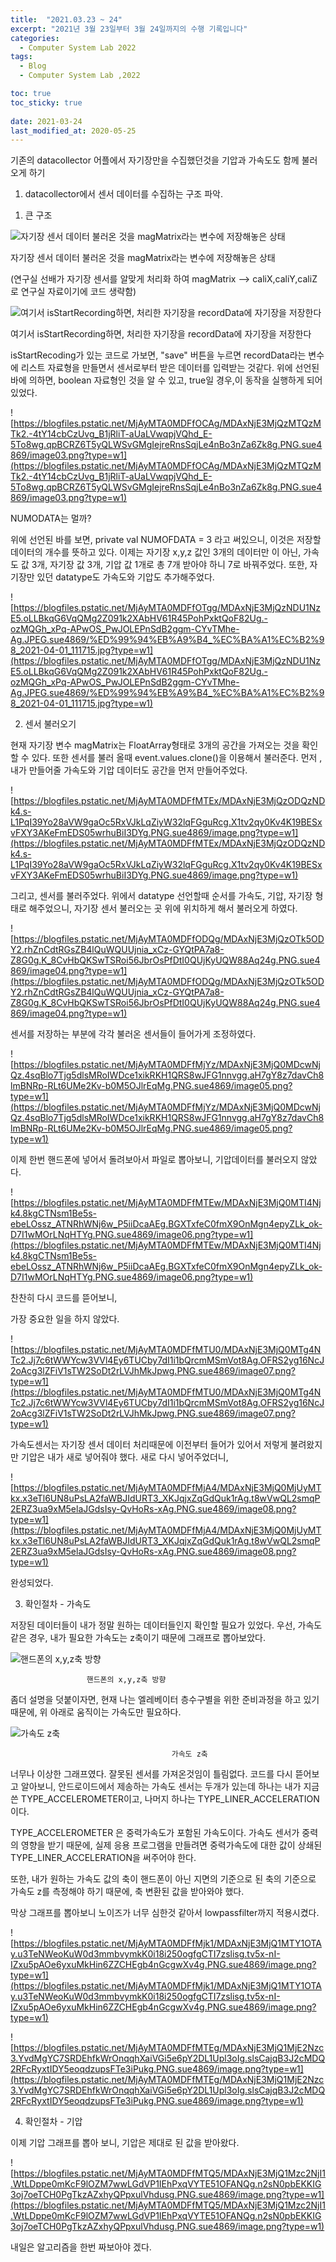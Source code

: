 ```yaml
---
title:  "2021.03.23 ~ 24"
excerpt: "2021년 3월 23일부터 3월 24일까지의 수행 기록입니다"
categories:
  - Computer System Lab 2022
tags:
  - Blog
  - Computer System Lab ,2022

toc: true
toc_sticky: true
 
date: 2021-03-24
last_modified_at: 2020-05-25
---
```


기존의 datacollector 어플에서 자기장만을 수집했던것을 기압과 가속도도 함께 불러오게 하기

1. datacollector에서 센서 데이터를 수집하는 구조 파악.

1) 큰 구조

![자기장 센서 데이터 불러온 것을 magMatrix라는 변수에 저장해놓은 상태](https://blogfiles.pstatic.net/MjAyMTA0MDFfNiAg/MDAxNjE3MjQyNzIwNzUy.ya9LzZX0411J_tWoiNQWrgw_DVTyrh3a4_df7dGIgZ0g.kPiVXIkniUEEqj8T1jyE-GPW0hWDEsXHZejBbDiIL-cg.PNG.sue4869/image01.png?type=w1)

자기장 센서 데이터 불러온 것을 magMatrix라는 변수에 저장해놓은 상태

(연구실 선배가 자기장 센서를 알맞게 처리화 하여 magMatrix --> caliX,caliY,caliZ 로 연구실 자료이기에 코드 생략함)

![여기서 isStartRecording하면, 처리한 자기장을 recordData에 자기장을 저장한다](https://blogfiles.pstatic.net/MjAyMTA0MDFfMjg0/MDAxNjE3MjQyOTA0MzAx.ar_ZsSTnKCP602uk2AhOh2XMfzW1jcnfhluaJeXCKZog.DKqo0WUN70B_MZGU6LQ0bnAQmsIta3vMU5F_g_7GVkAg.PNG.sue4869/image02.png?type=w1)

여기서 isStartRecording하면, 처리한 자기장을 recordData에 자기장을 저장한다

isStartRecoding가 있는 코드로 가보면, "save" 버튼을 누르면 recordData라는 변수에 리스트 자료형을 만들면서 센서로부터 받은 데이터를 입력받는 것같다. 위에 선언된 바에 의하면, boolean 자료형인 것을 알 수 있고, true일 경우,이 동작을 실행하게 되어 있었다.

![https://blogfiles.pstatic.net/MjAyMTA0MDFfOCAg/MDAxNjE3MjQzMTQzMTk2.-4tY14cbCzUvg_B1jRliT-aUaLVwqpjVQhd_E-5To8wg.qpBCRZ6T5yQLWSvGMgIejreRnsSqjLe4nBo3nZa6Zk8g.PNG.sue4869/image03.png?type=w1](https://blogfiles.pstatic.net/MjAyMTA0MDFfOCAg/MDAxNjE3MjQzMTQzMTk2.-4tY14cbCzUvg_B1jRliT-aUaLVwqpjVQhd_E-5To8wg.qpBCRZ6T5yQLWSvGMgIejreRnsSqjLe4nBo3nZa6Zk8g.PNG.sue4869/image03.png?type=w1)

NUMODATA는 멀까?

위에 선언된 바를 보면, private val NUMOFDATA = 3 라고 써있으니, 이것은 저장할 데이터의 개수를 뜻하고 있다. 이제는 자기장 x,y,z 값인 3개의 데이터만 이 아닌, 가속도 값 3개, 자기장 값 3개, 기압 값 1개로 총 7개 받아야 하니 7로 바꿔주었다. 또한, 자기장만 있던 datatype도 가속도와 기압도 추가해주었다.

![https://blogfiles.pstatic.net/MjAyMTA0MDFfOTgg/MDAxNjE3MjQzNDU1NzE5.oLLBkqG6VqQMg2Z091k2XAbHV61R45PohPxktQoF82Ug.-ozMQGh_xPq-APwOS_PwJOLEPnSdB2ggm-CYvTMhe-Ag.JPEG.sue4869/%ED%99%94%EB%A9%B4_%EC%BA%A1%EC%B2%98_2021-04-01_111715.jpg?type=w1](https://blogfiles.pstatic.net/MjAyMTA0MDFfOTgg/MDAxNjE3MjQzNDU1NzE5.oLLBkqG6VqQMg2Z091k2XAbHV61R45PohPxktQoF82Ug.-ozMQGh_xPq-APwOS_PwJOLEPnSdB2ggm-CYvTMhe-Ag.JPEG.sue4869/%ED%99%94%EB%A9%B4_%EC%BA%A1%EC%B2%98_2021-04-01_111715.jpg?type=w1)

2) 센서 불러오기

현재 자기장 변수 magMatrix는 FloatArray형태로 3개의 공간을 가져오는 것을 확인 할 수 있다. 또한 센서를 불러 올때 event.values.clone()을 이용해서 불러준다. 먼저 , 내가 만들어줄 가속도와 기압 데이터도 공간을 먼저 만들어주었다.

![https://blogfiles.pstatic.net/MjAyMTA0MDFfMTEx/MDAxNjE3MjQzODQzNDk4.s-L1PqI39Yo28aVW9gaOc5RxVJkLqZiyW32lqFGguRcg.X1tv2qy0Kv4K19BESxvFXY3AKeFmEDS05wrhuBiI3DYg.PNG.sue4869/image.png?type=w1](https://blogfiles.pstatic.net/MjAyMTA0MDFfMTEx/MDAxNjE3MjQzODQzNDk4.s-L1PqI39Yo28aVW9gaOc5RxVJkLqZiyW32lqFGguRcg.X1tv2qy0Kv4K19BESxvFXY3AKeFmEDS05wrhuBiI3DYg.PNG.sue4869/image.png?type=w1)

그리고, 센서를 불러주었다. 위에서 datatype 선언할때 순서를 가속도, 기압, 자기장 형태로 해주었으니, 자기장 센서 불러오는 곳 위에 위치하게 해서 불러오게 하였다.

![https://blogfiles.pstatic.net/MjAyMTA0MDFfODQg/MDAxNjE3MjQzOTk5ODY2.rhZnCdtRGsZB4lQuWQUUjnia_xCz-GYQtPA7a8-Z8G0g.K_8CvHbQKSwTSRoi56JbrOsPfDtI0QUjKyUQW88Aq24g.PNG.sue4869/image04.png?type=w1](https://blogfiles.pstatic.net/MjAyMTA0MDFfODQg/MDAxNjE3MjQzOTk5ODY2.rhZnCdtRGsZB4lQuWQUUjnia_xCz-GYQtPA7a8-Z8G0g.K_8CvHbQKSwTSRoi56JbrOsPfDtI0QUjKyUQW88Aq24g.PNG.sue4869/image04.png?type=w1)

센서를 저장하는 부분에 각각 불러온 센서들이 들어가게 조정하였다.

![https://blogfiles.pstatic.net/MjAyMTA0MDFfMjYz/MDAxNjE3MjQ0MDcwNjQz.4sqBlo7Tjg5dlsMRoIWDce1xikRKH1QRS8wJFG1nnvgg.aH7gY8z7davCh8lmBNRp-RLt6UMe2Kv-b0M5OJlrEqMg.PNG.sue4869/image05.png?type=w1](https://blogfiles.pstatic.net/MjAyMTA0MDFfMjYz/MDAxNjE3MjQ0MDcwNjQz.4sqBlo7Tjg5dlsMRoIWDce1xikRKH1QRS8wJFG1nnvgg.aH7gY8z7davCh8lmBNRp-RLt6UMe2Kv-b0M5OJlrEqMg.PNG.sue4869/image05.png?type=w1)

이제 한번 핸드폰에 넣어서 돌려보아서 파일로 뽑아보니, 기압데이터를 불러오지 않았다.

![https://blogfiles.pstatic.net/MjAyMTA0MDFfMTEw/MDAxNjE3MjQ0MTI4Njk4.8kgCTNsm1Be5s-ebeLOssz_ATNRhWNj6w_P5iiDcaAEg.BGXTxfeC0fmX9OnMgn4epyZLk_ok-D7I1wMOrLNqHTYg.PNG.sue4869/image06.png?type=w1](https://blogfiles.pstatic.net/MjAyMTA0MDFfMTEw/MDAxNjE3MjQ0MTI4Njk4.8kgCTNsm1Be5s-ebeLOssz_ATNRhWNj6w_P5iiDcaAEg.BGXTxfeC0fmX9OnMgn4epyZLk_ok-D7I1wMOrLNqHTYg.PNG.sue4869/image06.png?type=w1)

찬찬히 다시 코드를 뜯어보니,

가장 중요한 일을 하지 않았다.

![https://blogfiles.pstatic.net/MjAyMTA0MDFfMTU0/MDAxNjE3MjQ0MTg4NTc2.Jj7c6tWWYcw3VVl4Ey6TUCby7dI1i1bQrcmMSmVot8Ag.OFRS2yg16NcJ2oAcg3lZFiV1sTW2SoDt2rLVJhMkJpwg.PNG.sue4869/image07.png?type=w1](https://blogfiles.pstatic.net/MjAyMTA0MDFfMTU0/MDAxNjE3MjQ0MTg4NTc2.Jj7c6tWWYcw3VVl4Ey6TUCby7dI1i1bQrcmMSmVot8Ag.OFRS2yg16NcJ2oAcg3lZFiV1sTW2SoDt2rLVJhMkJpwg.PNG.sue4869/image07.png?type=w1)

가속도센서는 자기장 센서 데이터 처리때문에 이전부터 들어가 있어서 저렇게 불려왔지만 기압은 내가 새로 넣어줘야 했다. 새로 다시 넣어주었더니,

![https://blogfiles.pstatic.net/MjAyMTA0MDFfMjA4/MDAxNjE3MjQ0MjUyMTkx.x3eTl6UN8uPsLA2faWBJIdURT3_XKJqjxZqGdQuk1rAg.t8wVwQL2smqP2ERZ3ua9xM5elaJGdsIsy-QvHoRs-xAg.PNG.sue4869/image08.png?type=w1](https://blogfiles.pstatic.net/MjAyMTA0MDFfMjA4/MDAxNjE3MjQ0MjUyMTkx.x3eTl6UN8uPsLA2faWBJIdURT3_XKJqjxZqGdQuk1rAg.t8wVwQL2smqP2ERZ3ua9xM5elaJGdsIsy-QvHoRs-xAg.PNG.sue4869/image08.png?type=w1)

완성되었다.

3) 확인절차 - 가속도

저장된 데이터들이 내가 정말 원하는 데이터들인지 확인할 필요가 있었다. 우선, 가속도 같은 경우, 내가 필요한 가속도는 z축이기 때문에 그래프로 뽑아보았다.

![                     핸드폰의 x,y,z축 방향](https://blogfiles.pstatic.net/MjAyMTA0MDFfMjkw/MDAxNjE3MjQ0NDk4NTYw.hFlX832264FjBXsUlF-F6Szp2pUSOFpscHcOyRDpBhwg.I7T1viH3vtJeTNue4Up7yylvioUkoQsgc_xxjVSF-fgg.PNG.sue4869/image09.png?type=w1)

                     핸드폰의 x,y,z축 방향

좀더 설명을 덧붙이자면, 현재 나는 엘레베이터 층수구별을 위한 준비과정을 하고 있기 때문에, 위 아래로 움직이는 가속도만 필요하다.

![                                        가속도 z축](https://blogfiles.pstatic.net/MjAyMTA0MDFfMjU1/MDAxNjE3MjQ0NjQ3MzMw.Tu-e8m9zzE5y2qzgxO9jXUHF_FkPmM28OhbV5k6ZlxEg.MNKL3G3Aj-EIII4JjayfJhtnqaIgp4qUoWu4tqOaFqQg.PNG.sue4869/image.png?type=w1)

                                        가속도 z축

너무나 이상한 그래프였다. 잘못된 센서를 가져온것임이 틀림없다. 코드를 다시 뜯어보고 알아보니, 안드로이드에서 제송하는 가속도 센서는 두개가 있는데 하나는 내가 지금 쓴 TYPE_ACCELEROMETER이고, 나머지 하나는 TYPE_LINER_ACCELERATION이다.

TYPE_ACCELEROMETER 은 중력가속도가 포함된 가속도이다. 가속도 센서가 중력의 영향을 받기 때문에, 실제 응용 프로그램을 만들려면 중력가속도에 대한 값이 상쇄된 TYPE_LINER_ACCELERATION을 써주어야 한다.

또한, 내가 원하는 가속도 값의 축이 핸드폰이 아닌 지면의 기준으로 된 축의 기준으로 가속도 z를 측정해야 하기 때문에, 축 변환된 값을 받아와야 했다.

막상 그래프를 뽑아보니 노이즈가 너무 심한것 같아서 lowpassfilter까지 적용시켰다.

![https://blogfiles.pstatic.net/MjAyMTA0MDFfMjk1/MDAxNjE3MjQ1MTY1OTAy.u3TeNWeoKuW0d3mmbvymkK0i18i250ogfgCTI7zslisg.tv5x-nI-IZxu5pAOe6yxuMkHin6ZZCHEgb4nGcgwXv4g.PNG.sue4869/image.png?type=w1](https://blogfiles.pstatic.net/MjAyMTA0MDFfMjk1/MDAxNjE3MjQ1MTY1OTAy.u3TeNWeoKuW0d3mmbvymkK0i18i250ogfgCTI7zslisg.tv5x-nI-IZxu5pAOe6yxuMkHin6ZZCHEgb4nGcgwXv4g.PNG.sue4869/image.png?type=w1)

![https://blogfiles.pstatic.net/MjAyMTA0MDFfMTEg/MDAxNjE3MjQ1MjE2Nzc3.YvdMgYC7SRDEhfkWrOnqqhXaiVGi5e6pY2DL1Upl3oIg.slsCajqB3J2cMDQ2RFcRyxtIDY5eoqdzupsFTe3iPukg.PNG.sue4869/image.png?type=w1](https://blogfiles.pstatic.net/MjAyMTA0MDFfMTEg/MDAxNjE3MjQ1MjE2Nzc3.YvdMgYC7SRDEhfkWrOnqqhXaiVGi5e6pY2DL1Upl3oIg.slsCajqB3J2cMDQ2RFcRyxtIDY5eoqdzupsFTe3iPukg.PNG.sue4869/image.png?type=w1)

4) 확인절차 - 기압

이제 기압 그래프를 뽑아 보니, 기압은 제대로 된 값을 받아왔다.

![https://blogfiles.pstatic.net/MjAyMTA0MDFfMTQ5/MDAxNjE3MjQ1Mzc2NjI1.WtLDppe0mKcF9lOZM7wwLGdVP1IEhPxqVYTE51OFANQg.n2sN0pbEKKIG3oj7oeTCH0PgTkzAZxhyQPpxulVhdusg.PNG.sue4869/image.png?type=w1](https://blogfiles.pstatic.net/MjAyMTA0MDFfMTQ5/MDAxNjE3MjQ1Mzc2NjI1.WtLDppe0mKcF9lOZM7wwLGdVP1IEhPxqVYTE51OFANQg.n2sN0pbEKKIG3oj7oeTCH0PgTkzAZxhyQPpxulVhdusg.PNG.sue4869/image.png?type=w1)

내일은 알고리즘을 한번 짜보아야 겠다.
